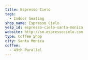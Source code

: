 ```yaml
---
title: Espresso Cielo
tags:
  - Indoor Seating
shop_name: Espresso Cielo
yelp_id: espresso-cielo-santa-monica
website: http://sm.espressocielo.com
type: Coffee Shop
city: Santa Monica
coffee:
  - 49th Parallel
---
```

